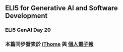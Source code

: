 ## ELI5 for Generative AI and Software Development
### ELI5 GenAI Day 20




### 本篇同步發表於 [iThome](https://ithelp.ithome.com.tw/articles/10346971) 與 [個人電子報](https://memo.jimmyliao.net/)

